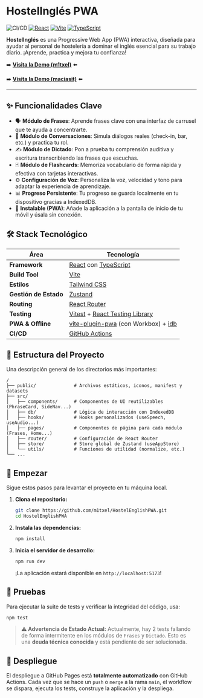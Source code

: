 # HostelInglés PWA

![CI/CD](https://github.com/m1txel/HostelEnglishPWA/actions/workflows/deploy.yml/badge.svg)
[![React](https://img.shields.io/badge/React-18.2.0-61DAFB?style=for-the-badge&logo=react)](https://reactjs.org/)
[![Vite](https://img.shields.io/badge/Vite-5.2.0-646CFF?style=for-the-badge&logo=vite)](https://vitejs.dev/)
[![TypeScript](https://img.shields.io/badge/TypeScript-5.2.2-3178C6?style=for-the-badge&logo=typescript)](https://www.typescriptlang.org/)

**HostelInglés** es una Progressive Web App (PWA) interactiva, diseñada para ayudar al personal de hostelería a dominar el inglés esencial para su trabajo diario. ¡Aprende, practica y mejora tu confianza!

➡️ **[Visita la Demo (m1txel)](https://m1txel.github.io/HostelEnglishPWA/)** ⬅️

➡️ **[Visita la Demo (maciasit)](https://maciasit.github.io/HostelEnglishPWA/)** ⬅️

---

## ✨ Funcionalidades Clave

-   🗣️ **Módulo de Frases**: Aprende frases clave con una interfaz de carrusel que te ayuda a concentrarte.
-   💬 **Módulo de Conversaciones**: Simula diálogos reales (check-in, bar, etc.) y practica tu rol.
-   ✍️ **Módulo de Dictado**: Pon a prueba tu comprensión auditiva y escritura transcribiendo las frases que escuchas.
-   🃏 **Módulo de Flashcards**: Memoriza vocabulario de forma rápida y efectiva con tarjetas interactivas.
-   ⚙️ **Configuración de Voz**: Personaliza la voz, velocidad y tono para adaptar la experiencia de aprendizaje.
-   📊 **Progreso Persistente**: Tu progreso se guarda localmente en tu dispositivo gracias a IndexedDB.
-   📱 **Instalable (PWA)**: Añade la aplicación a la pantalla de inicio de tu móvil y úsala sin conexión.

## 🛠️ Stack Tecnológico

| Área                | Tecnología                                                                                             |
| ------------------- | ------------------------------------------------------------------------------------------------------ |
| **Framework**       | [React](https://reactjs.org/) con [TypeScript](https://www.typescriptlang.org/)                          |
| **Build Tool**      | [Vite](https://vitejs.dev/)                                                                            |
| **Estilos**         | [Tailwind CSS](https://tailwindcss.com/)                                                               |
| **Gestión de Estado** | [Zustand](https://github.com/pmndrs/zustand)                                                           |
| **Routing**         | [React Router](https://reactrouter.com/)                                                               |
| **Testing**         | [Vitest](https://vitest.dev/) + [React Testing Library](https://testing-library.com/)                    |
| **PWA & Offline**   | [vite-plugin-pwa](https://vite-pwa-org.netlify.app/) (con Workbox) + [idb](https://github.com/jakearchibald/idb) |
| **CI/CD**           | [GitHub Actions](https://github.com/features/actions)                                                  |

## 📂 Estructura del Proyecto

Una descripción general de los directorios más importantes:

```
/
├── public/              # Archivos estáticos, iconos, manifest y datasets
├── src/
│   ├── components/      # Componentes de UI reutilizables (PhraseCard, SideNav...)
│   ├── db/              # Lógica de interacción con IndexedDB
│   ├── hooks/           # Hooks personalizados (useSpeech, useAudio...)
│   ├── pages/           # Componentes de página para cada módulo (Frases, Home...)
│   ├── router/          # Configuración de React Router
│   ├── store/           # Store global de Zustand (useAppStore)
│   └── utils/           # Funciones de utilidad (normalize, etc.)
└── ...
```

## 🚀 Empezar

Sigue estos pasos para levantar el proyecto en tu máquina local.

1.  **Clona el repositorio:**
    ```bash
    git clone https://github.com/m1txel/HostelEnglishPWA.git
    cd HostelEnglishPWA
    ```

2.  **Instala las dependencias:**
    ```bash
    npm install
    ```

3.  **Inicia el servidor de desarrollo:**
    ```bash
    npm run dev
    ```
    ¡La aplicación estará disponible en `http://localhost:5173`!

## 🧪 Pruebas

Para ejecutar la suite de tests y verificar la integridad del código, usa:

```bash
npm test
```

> **⚠️ Advertencia de Estado Actual:**
> Actualmente, hay 2 tests fallando de forma intermitente en los módulos de `Frases` y `Dictado`. Esto es una **deuda técnica conocida** y está pendiente de ser solucionada.

## 🚢 Despliegue

El despliegue a GitHub Pages está **totalmente automatizado** con GitHub Actions. Cada vez que se hace un `push` o `merge` a la rama `main`, el workflow se dispara, ejecuta los tests, construye la aplicación y la despliega.

